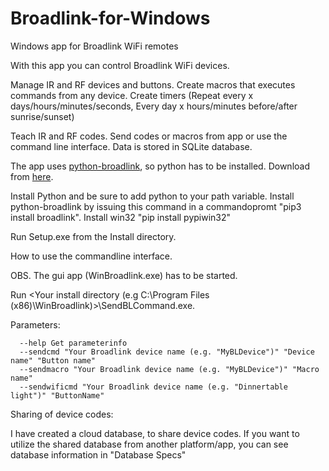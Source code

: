 # Broadlink-for-Windows
Windows app for Broadlink WiFi remotes

With this app you can control Broadlink WiFi devices.

   Manage IR and RF devices and buttons.
   Create macros that executes commands from any device.
   Create timers (Repeat every x days/hours/minutes/seconds, Every day x hours/minutes before/after sunrise/sunset)
   
Teach IR and RF codes. Send codes or macros from app or use the command line interface. Data is stored in SQLite database.

The app uses [python-broadlink](https://github.com/mjg59/python-broadlink), so python has to be installed. Download from [here](https://www.python.org/downloads/).

Install Python and be sure to add python to your path variable. Install python-broadlink by issuing this command in a commandopromt "pip3 install broadlink".
Install win32 "pip install pypiwin32"

Run Setup.exe from the Install directory.

How to use the commandline interface.

   OBS. The gui app (WinBroadlink.exe) has to be started.

   Run <Your install directory (e.g C:\Program Files (x86)\WinBroadlink)>\SendBLCommand.exe.
   
   Parameters:

      --help Get parameterinfo
      --sendcmd "Your Broadlink device name (e.g. "MyBLDevice")" "Device name" "Button name" 
      --sendmacro "Your Broadlink device name (e.g. "MyBLDevice")" "Macro name"
      --sendwificmd "Your Broadlink device name (e.g. "Dinnertable light")" "ButtonName"

Sharing of device codes:

I have created a cloud database, to share device codes.
If you want to utilize the shared database from another platform/app, you can see database information in "Database Specs"
